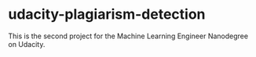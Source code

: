 # udacity-plagiarism-detection
This is the second project for the Machine Learning Engineer Nanodegree on Udacity.
